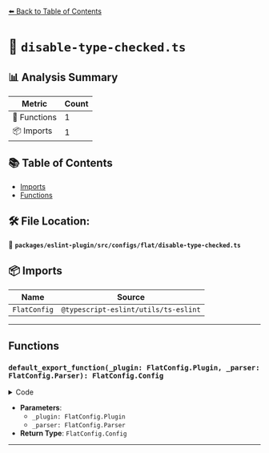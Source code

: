 [⬅️ Back to Table of Contents](../../../../../index.md)

# 📄 `disable-type-checked.ts`

## 📊 Analysis Summary

| Metric | Count |
|--------|-------|
| 🔧 Functions | 1 |
| 📦 Imports | 1 |

## 📚 Table of Contents

- [Imports](#imports)
- [Functions](#functions)

## 🛠️ File Location:
📂 **`packages/eslint-plugin/src/configs/flat/disable-type-checked.ts`**

## 📦 Imports

| Name | Source |
|------|--------|
| `FlatConfig` | `@typescript-eslint/utils/ts-eslint` |


---

## Functions

### `default_export_function(_plugin: FlatConfig.Plugin, _parser: FlatConfig.Parser): FlatConfig.Config`

<details><summary>Code</summary>

```ts
(
  _plugin: FlatConfig.Plugin,
  _parser: FlatConfig.Parser,
): FlatConfig.Config => ({
  name: 'typescript-eslint/disable-type-checked',
  rules: {
    '@typescript-eslint/await-thenable': 'off',
    '@typescript-eslint/consistent-return': 'off',
    '@typescript-eslint/consistent-type-exports': 'off',
    '@typescript-eslint/dot-notation': 'off',
    '@typescript-eslint/naming-convention': 'off',
    '@typescript-eslint/no-array-delete': 'off',
    '@typescript-eslint/no-base-to-string': 'off',
    '@typescript-eslint/no-confusing-void-expression': 'off',
    '@typescript-eslint/no-deprecated': 'off',
    '@typescript-eslint/no-duplicate-type-constituents': 'off',
    '@typescript-eslint/no-floating-promises': 'off',
    '@typescript-eslint/no-for-in-array': 'off',
    '@typescript-eslint/no-implied-eval': 'off',
    '@typescript-eslint/no-meaningless-void-operator': 'off',
    '@typescript-eslint/no-misused-promises': 'off',
    '@typescript-eslint/no-misused-spread': 'off',
    '@typescript-eslint/no-mixed-enums': 'off',
    '@typescript-eslint/no-redundant-type-constituents': 'off',
    '@typescript-eslint/no-unnecessary-boolean-literal-compare': 'off',
    '@typescript-eslint/no-unnecessary-condition': 'off',
    '@typescript-eslint/no-unnecessary-qualifier': 'off',
    '@typescript-eslint/no-unnecessary-template-expression': 'off',
    '@typescript-eslint/no-unnecessary-type-arguments': 'off',
    '@typescript-eslint/no-unnecessary-type-assertion': 'off',
    '@typescript-eslint/no-unnecessary-type-conversion': 'off',
    '@typescript-eslint/no-unnecessary-type-parameters': 'off',
    '@typescript-eslint/no-unsafe-argument': 'off',
    '@typescript-eslint/no-unsafe-assignment': 'off',
    '@typescript-eslint/no-unsafe-call': 'off',
    '@typescript-eslint/no-unsafe-enum-comparison': 'off',
    '@typescript-eslint/no-unsafe-member-access': 'off',
    '@typescript-eslint/no-unsafe-return': 'off',
    '@typescript-eslint/no-unsafe-type-assertion': 'off',
    '@typescript-eslint/no-unsafe-unary-minus': 'off',
    '@typescript-eslint/non-nullable-type-assertion-style': 'off',
    '@typescript-eslint/only-throw-error': 'off',
    '@typescript-eslint/prefer-destructuring': 'off',
    '@typescript-eslint/prefer-find': 'off',
    '@typescript-eslint/prefer-includes': 'off',
    '@typescript-eslint/prefer-nullish-coalescing': 'off',
    '@typescript-eslint/prefer-optional-chain': 'off',
    '@typescript-eslint/prefer-promise-reject-errors': 'off',
    '@typescript-eslint/prefer-readonly': 'off',
    '@typescript-eslint/prefer-readonly-parameter-types': 'off',
    '@typescript-eslint/prefer-reduce-type-parameter': 'off',
    '@typescript-eslint/prefer-regexp-exec': 'off',
    '@typescript-eslint/prefer-return-this-type': 'off',
    '@typescript-eslint/prefer-string-starts-ends-with': 'off',
    '@typescript-eslint/promise-function-async': 'off',
    '@typescript-eslint/related-getter-setter-pairs': 'off',
    '@typescript-eslint/require-array-sort-compare': 'off',
    '@typescript-eslint/require-await': 'off',
    '@typescript-eslint/restrict-plus-operands': 'off',
    '@typescript-eslint/restrict-template-expressions': 'off',
    '@typescript-eslint/return-await': 'off',
    '@typescript-eslint/strict-boolean-expressions': 'off',
    '@typescript-eslint/switch-exhaustiveness-check': 'off',
    '@typescript-eslint/unbound-method': 'off',
    '@typescript-eslint/use-unknown-in-catch-callback-variable': 'off',
  },
  languageOptions: {
    parserOptions: { program: null, project: false, projectService: false },
  },
})
```
</details>

- **Parameters**:
  - `_plugin: FlatConfig.Plugin`
  - `_parser: FlatConfig.Parser`
- **Return Type**: `FlatConfig.Config`

---